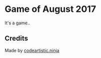 Game of August 2017
===================
It's a game..

Credits
-------
Made by [codeartistic.ninja](http://the.codeartistic.ninja/)
